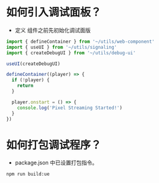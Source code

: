 # 如何引入调试面板？

- 定义 <ue-player> 组件之前先初始化调试面版

```ts
import { defineContainer } from '~/utils/web-component'
import { useUI } from '~/utils/signaling'
import { createDebugUI } from '~/utils/debug-ui'

useUI(createDebugUI)

defineContainer((player) => {
  if (!player) {
    return
  }

  player.onstart = () => {
    console.log('Pixel Streaming Started!')
  }
})
```

# 如何打包调试程序？

- package.json 中已设置打包指令。

```cmd
npm run build:ue
```
